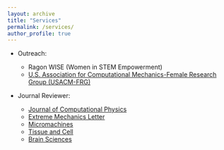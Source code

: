 ```yaml
---
layout: archive
title: "Services"
permalink: /services/
author_profile: true
---
```

- Outreach:

  - Ragon WISE (Women in STEM Empowerment)
  - [U.S. Association for Computational Mechanics-Female Research Group (USACM-FRG)](https://frgusacm.org/)

- Journal Reviewer:

  - [Journal of Computational Physics](https://www.journals.elsevier.com/journal-of-computational-physics)
  - [Extreme Mechanics Letter](https://www.sciencedirect.com/journal/extreme-mechanics-letters)
  - [Micromachines](https://www.mdpi.com/journal/micromachines)
  - [Tissue and Cell](https://www.sciencedirect.com/journal/tissue-and-cell)
  - [Brain Sciences](https://www.mdpi.com/journal/brainsci)
